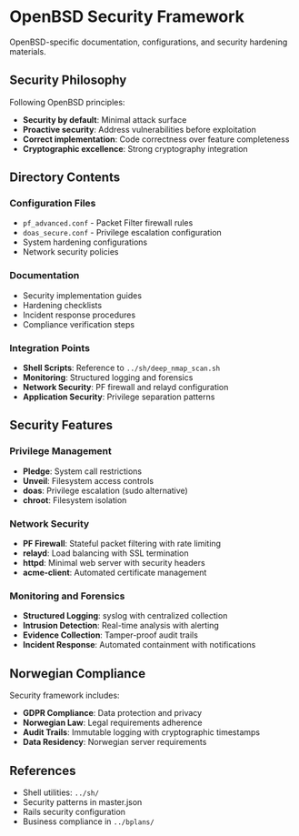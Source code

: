 # OpenBSD Security Framework

OpenBSD-specific documentation, configurations, and security hardening materials.

## Security Philosophy

Following OpenBSD principles:
- **Security by default**: Minimal attack surface
- **Proactive security**: Address vulnerabilities before exploitation
- **Correct implementation**: Code correctness over feature completeness
- **Cryptographic excellence**: Strong cryptography integration

## Directory Contents

### Configuration Files
- `pf_advanced.conf` - Packet Filter firewall rules
- `doas_secure.conf` - Privilege escalation configuration
- System hardening configurations
- Network security policies

### Documentation
- Security implementation guides
- Hardening checklists
- Incident response procedures
- Compliance verification steps

### Integration Points
- **Shell Scripts**: Reference to `../sh/deep_nmap_scan.sh`
- **Monitoring**: Structured logging and forensics
- **Network Security**: PF firewall and relayd configuration
- **Application Security**: Privilege separation patterns

## Security Features

### Privilege Management
- **Pledge**: System call restrictions
- **Unveil**: Filesystem access controls
- **doas**: Privilege escalation (sudo alternative)
- **chroot**: Filesystem isolation

### Network Security
- **PF Firewall**: Stateful packet filtering with rate limiting
- **relayd**: Load balancing with SSL termination
- **httpd**: Minimal web server with security headers
- **acme-client**: Automated certificate management

### Monitoring and Forensics
- **Structured Logging**: syslog with centralized collection
- **Intrusion Detection**: Real-time analysis with alerting
- **Evidence Collection**: Tamper-proof audit trails
- **Incident Response**: Automated containment with notifications

## Norwegian Compliance

Security framework includes:
- **GDPR Compliance**: Data protection and privacy
- **Norwegian Law**: Legal requirements adherence
- **Audit Trails**: Immutable logging with cryptographic timestamps
- **Data Residency**: Norwegian server requirements

## References

- Shell utilities: `../sh/`
- Security patterns in master.json
- Rails security configuration
- Business compliance in `../bplans/`